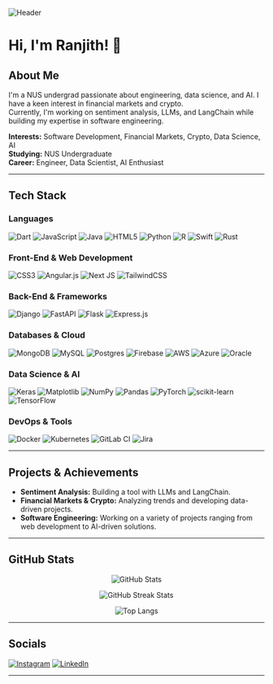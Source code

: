 <!-- Banner Image (Replace the URL with your own banner image) -->
![Header](./your-header-image-name.png)

# Hi, I'm Ranjith! 👋

## About Me
I'm a NUS undergrad passionate about engineering, data science, and AI. I have a keen interest in financial markets and crypto.  
Currently, I'm working on sentiment analysis, LLMs, and LangChain while building my expertise in software engineering.

**Interests:** Software Development, Financial Markets, Crypto, Data Science, AI  
**Studying:** NUS Undergraduate  
**Career:** Engineer, Data Scientist, AI Enthusiast

---

## Tech Stack

### Languages
![Dart](https://img.shields.io/badge/dart-%230175C2.svg?style=for-the-badge&logo=dart&logoColor=white) 
![JavaScript](https://img.shields.io/badge/javascript-%23323330.svg?style=for-the-badge&logo=javascript&logoColor=%23F7DF1E) 
![Java](https://img.shields.io/badge/java-%23ED8B00.svg?style=for-the-badge&logo=openjdk&logoColor=white) 
![HTML5](https://img.shields.io/badge/html5-%23E34F26.svg?style=for-the-badge&logo=html5&logoColor=white) 
![Python](https://img.shields.io/badge/python-3670A0?style=for-the-badge&logo=python&logoColor=ffdd54) 
![R](https://img.shields.io/badge/r-%23276DC3.svg?style=for-the-badge&logo=r&logoColor=white) 
![Swift](https://img.shields.io/badge/swift-F54A2A?style=for-the-badge&logo=swift&logoColor=white) 
![Rust](https://img.shields.io/badge/rust-%23000000.svg?style=for-the-badge&logo=rust&logoColor=white)

### Front-End & Web Development
![CSS3](https://img.shields.io/badge/css3-%231572B6.svg?style=for-the-badge&logo=css3&logoColor=white) 
![Angular.js](https://img.shields.io/badge/angular.js-%23E23237.svg?style=for-the-badge&logo=angularjs&logoColor=white) 
![Next JS](https://img.shields.io/badge/Next-black?style=for-the-badge&logo=next.js&logoColor=white) 
![TailwindCSS](https://img.shields.io/badge/tailwindcss-%2338B2AC.svg?style=for-the-badge&logo=tailwind-css&logoColor=white)

### Back-End & Frameworks
![Django](https://img.shields.io/badge/django-%23092E20.svg?style=for-the-badge&logo=django&logoColor=white) 
![FastAPI](https://img.shields.io/badge/FastAPI-005571?style=for-the-badge&logo=fastapi) 
![Flask](https://img.shields.io/badge/flask-%23000.svg?style=for-the-badge&logo=flask&logoColor=white) 
![Express.js](https://img.shields.io/badge/express.js-%23404d59.svg?style=for-the-badge&logo=express&logoColor=%2361DAFB)

### Databases & Cloud
![MongoDB](https://img.shields.io/badge/MongoDB-%234ea94b.svg?style=for-the-badge&logo=mongodb&logoColor=white) 
![MySQL](https://img.shields.io/badge/mysql-4479A1.svg?style=for-the-badge&logo=mysql&logoColor=white) 
![Postgres](https://img.shields.io/badge/postgres-%23316192.svg?style=for-the-badge&logo=postgresql&logoColor=white) 
![Firebase](https://img.shields.io/badge/firebase-a08021?style=for-the-badge&logo=firebase&logoColor=ffcd34) 
![AWS](https://img.shields.io/badge/AWS-%23FF9900.svg?style=for-the-badge&logo=amazon-aws&logoColor=white) 
![Azure](https://img.shields.io/badge/azure-%230072C6.svg?style=for-the-badge&logo=microsoftazure&logoColor=white) 
![Oracle](https://img.shields.io/badge/Oracle-F80000?style=for-the-badge&logo=oracle&logoColor=white)

### Data Science & AI
![Keras](https://img.shields.io/badge/Keras-%23D00000.svg?style=for-the-badge&logo=Keras&logoColor=white) 
![Matplotlib](https://img.shields.io/badge/Matplotlib-%23ffffff.svg?style=for-the-badge&logo=Matplotlib&logoColor=black) 
![NumPy](https://img.shields.io/badge/numpy-%23013243.svg?style=for-the-badge&logo=numpy&logoColor=white) 
![Pandas](https://img.shields.io/badge/pandas-%23150458.svg?style=for-the-badge&logo=pandas&logoColor=white) 
![PyTorch](https://img.shields.io/badge/PyTorch-%23EE4C2C.svg?style=for-the-badge&logo=PyTorch&logoColor=white) 
![scikit-learn](https://img.shields.io/badge/scikit--learn-%23F7931E.svg?style=for-the-badge&logo=scikit-learn&logoColor=white) 
![TensorFlow](https://img.shields.io/badge/TensorFlow-%23FF6F00.svg?style=for-the-badge&logo=TensorFlow&logoColor=white)

### DevOps & Tools
![Docker](https://img.shields.io/badge/docker-%230db7ed.svg?style=for-the-badge&logo=docker&logoColor=white) 
![Kubernetes](https://img.shields.io/badge/kubernetes-%23326ce5.svg?style=for-the-badge&logo=kubernetes&logoColor=white) 
![GitLab CI](https://img.shields.io/badge/gitlab%20CI-%23181717.svg?style=for-the-badge&logo=gitlab&logoColor=white) 
![Jira](https://img.shields.io/badge/jira-%230A0FFF.svg?style=for-the-badge&logo=jira&logoColor=white)

---

## Projects & Achievements
- **Sentiment Analysis:** Building a tool with LLMs and LangChain.
- **Financial Markets & Crypto:** Analyzing trends and developing data-driven projects.
- **Software Engineering:** Working on a variety of projects ranging from web development to AI-driven solutions.

---

## GitHub Stats

<p align="center">
  <img src="https://github-readme-stats.vercel.app/api?username=r4njith-kali&theme=neon&hide_border=false&include_all_commits=true&count_private=false" alt="GitHub Stats" />
</p>

<p align="center">
  <img src="https://nirzak-streak-stats.vercel.app/?user=r4njith-kali&theme=neon&hide_border=false" alt="GitHub Streak Stats" />
</p>

<p align="center">
  <img src="https://github-readme-stats.vercel.app/api/top-langs/?username=r4njith-kali&theme=neon&hide_border=false&include_all_commits=true&count_private=false&layout=compact" alt="Top Langs" />
</p>

---

## Socials
[![Instagram](https://img.shields.io/badge/Instagram-%23E4405F.svg?logo=Instagram&logoColor=white)](https://instagram.com/ranjit.hh) 
[![LinkedIn](https://img.shields.io/badge/LinkedIn-%230077B5.svg?logo=linkedin&logoColor=white)](https://www.linkedin.com/in/ranjith-kaliyamoorthy-bba9b9276/)

---

<!-- Proudly created with GPRM ( https://gprm.itsvg.in ) -->
